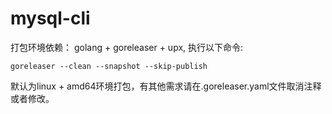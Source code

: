 # mysql-cli

打包环境依赖： golang + goreleaser + upx, 执行以下命令:

```shell
goreleaser --clean --snapshot --skip-publish
```

默认为linux + amd64环境打包，有其他需求请在.goreleaser.yaml文件取消注释或者修改。